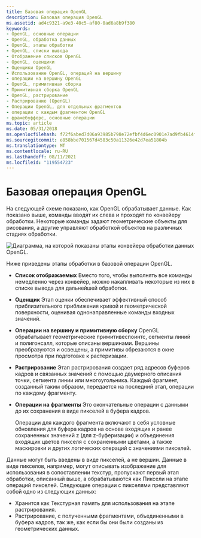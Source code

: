 ```yaml
---
title: Базовая операция OpenGL
description: Базовая операция OpenGL
ms.assetid: ad4c9321-a9e3-40c5-af80-0ad6a8b9f380
keywords:
- OpenGL, основные операции
- OpenGL, обработка данных
- OpenGL, этапы обработки
- OpenGL, списки вывода
- Отображение списков OpenGL
- OpenGL, оценщики
- Оценщики OpenGL
- Использование OpenGL, операций на вершину
- операции на вершину OpenGL
- OpenGL, примитивная сборка
- Примитивная сборка OpenGL
- OpenGL, растрирование
- Растрирование (OpenGL)
- Операции OpenGL, для отдельных фрагментов
- операции с каждым фрагментом OpenGL
- фрамебуфферс, основные операции
ms.topic: article
ms.date: 05/31/2018
ms.openlocfilehash: f72f6abed7d06a93985b798e72efbf4d6ec0901e7ad9fb4614f5bf81590cefcf
ms.sourcegitcommit: e858bbe701567d4583c50a11326e42d7ea51804b
ms.translationtype: MT
ms.contentlocale: ru-RU
ms.lasthandoff: 08/11/2021
ms.locfileid: "119554723"
---
```

# <a name="basic-opengl-operation"></a>Базовая операция OpenGL

На следующей схеме показано, как OpenGL обрабатывает данные. Как показано выше, команды вводят их слева и проходят по конвейеру обработки. Некоторые команды задают геометрические объекты для рисования, а другие управляют обработкой объектов на различных стадиях обработки.

![Диаграмма, на которой показаны этапы конвейера обработки данных OpenGL.](images/basic01.png)

Ниже приведены этапы обработки в базовой операции OpenGL.

-   **Список отображаемых** Вместо того, чтобы выполнять все команды немедленно через конвейер, можно накапливать некоторые из них в списке вывода для дальнейшей обработки.
-   **Оценщик** Этап оценки обеспечивает эффективный способ приблизительного приближения кривой и геометрической поверхности, оценивая однонаправленные команды входных значений.
-   **Операции на вершину и примитивную сборку** OpenGL обрабатывает геометрические примитивеспоинтс, сегменты линий и полигонсалл, которые описаны вершинами. Вершины преобразуются и освещены, а примитивы обрезаются в окне просмотра при подготовке к растеризации.
-   **Растрирование** Этап растрирования создает ряд адресов буферов кадров и связанных значений с помощью двумерного описания точки, сегмента линии или многоугольника. Каждый фрагмент, созданный таким образом, передается на последний этап, операции по каждому фрагменту.
-   **Операции на фрагменты** Это окончательные операции с данными до их сохранения в виде пикселей в буфера кадров.

    Операции для каждого фрагмента включают в себя условные обновления для буфера кадров на основе входящих и ранее сохраненных значений z (для z-буферизации) и объединения входящих цветов пикселя с сохраненными цветами, а также маскировки и других логических операций с значениями пикселей.

Данные могут быть введены в виде пикселей, а не вершин. Данные в виде пикселов, например, могут описывать изображение для использования в сопоставлении текстур, пропускают первый этап обработки, описанный выше, а обрабатываются как Пиксели на этапе операций пикселей. Следующие операции с пикселями представляют собой одно из следующих данных:

-   Хранится как Текстурная память для использования на этапе растрирования.
-   Растрирование, с полученными фрагментами, объединенными в буфера кадров, так же, как если бы они были созданы из геометрических данных.

 

 





